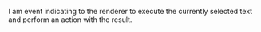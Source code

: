 I am event indicating to the renderer to execute the currently selected text and perform an action with the result.